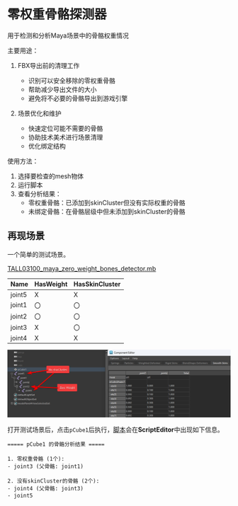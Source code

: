 # 零权重骨骼探测器

用于检测和分析Maya场景中的骨骼权重情况

主要用途：

1. FBX导出前的清理工作
    - 识别可以安全移除的零权重骨骼
    - 帮助减少导出文件的大小
    - 避免将不必要的骨骼导出到游戏引擎

2. 场景优化和维护
    - 快速定位可能不需要的骨骼
    - 协助技术美术进行场景清理
    - 优化绑定结构

使用方法：

1. 选择要检查的mesh物体
2. 运行脚本
3. 查看分析结果：
    - 零权重骨骼：已添加到skinCluster但没有实际权重的骨骼
    - 未绑定骨骼：在骨骼层级中但未添加到skinCluster的骨骼

## 再现场景

一个简单的测试场景。

[TALL03100_maya_zero_weight_bones_detector.mb](TALL03100/TALL03100_maya_zero_weight_bones_detector.mb)

| Name   | HasWeight | HasSkinCluster |
|--------|-----------|----------------|
| joint5 | X         | X              |
| joint1 | 〇         | 〇              |
| joint2 | 〇         | 〇              |
| joint3 | X         | 〇              |
| joint4 | X         | X              |

![img.png](TALL03100/images/zero_weight_bones.png)

打开测试场景后，点击`pCube1`后执行，[脚本](TALL03100/maya_zero_weight_bones_detector.py)会在**ScriptEditor**中出现如下信息。




```text
===== pCube1 的骨骼分析结果 =====

1. 零权重骨骼 (1个):
- joint3 (父骨骼: joint1)

2. 没有skinCluster的骨骼 (2个):
- joint4 (父骨骼: joint3)
- joint5
```





